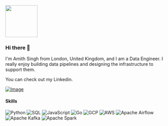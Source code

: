 <div id="header" align="left">
  <img src="https://media4.giphy.com/media/v1.Y2lkPTc5MGI3NjExbXo1emcxcnBhdXNjcDAyZ25ud2d3aXZmMXNjYzNhaWw5M2s1dWMydCZlcD12MV9pbnRlcm5hbF9naWZfYnlfaWQmY3Q9cw/cIn5fTcjnKhStIeAef/giphy.gif" width="100"/>
</div>

### Hi there 👋

I'm Amith Singh from London, United Kingdom, and I am a Data Engineer. I really enjoy building data pipelines and designing the infrastructure to support them.

You can check out my Linkedin.

[![Image](https://github.com/amyth-singh/amyth-singh/assets/78929302/5ad98fe0-f6ad-42a1-9777-01a0bf36e302)](https://www.linkedin.com/in/amyth-singh/)

#### Skills
![Python](https://img.icons8.com/color/48/000000/python.png) ![SQL](https://img.icons8.com/color/48/000000/sql.png) ![JavaScript](https://img.icons8.com/color/48/000000/javascript.png) ![Go](https://img.icons8.com/color/48/000000/golang.png) ![GCP](https://img.icons8.com/color/48/000000/google-cloud-platform.png) ![AWS](https://img.icons8.com/color/48/000000/amazon-web-services.png) ![Apache Airflow](https://img.icons8.com/color/48/000000/airflow.png) ![Apache Kafka](https://img.icons8.com/color/48/000000/kafka.png) ![Apache Spark](https://img.icons8.com/color/48/000000/apache-spark.png)





